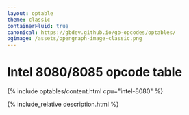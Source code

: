 ```yaml
---
layout: optable
theme: classic
containerFluid: true
canonical: https://gbdev.github.io/gb-opcodes/optables/
ogimage: /assets/opengraph-image-classic.png
---
```


<h1>Intel 8080/<span class="variant">8085</span> opcode table<!-- (<a href="{{ "/Opcodes.json" | relative_url }}">JSON</a>)--></h1>

{% include optables/content.html cpu="intel-8080" %}

{% include_relative description.html %}
